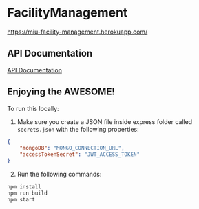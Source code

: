 # FacilityManagement
https://miu-facility-management.herokuapp.com/

## API Documentation
[API Documentation](./express/README.MD)

## Enjoying the AWESOME!

To run this locally:
1. Make sure you create a JSON file inside express folder called `secrets.json` with the following properties:
```json
{
    "mongoDB": "MONGO_CONNECTION_URL",
    "accessTokenSecret": "JWT_ACCESS_TOKEN"
}
```
2. Run the following commands:
```bash
npm install
npm run build
npm start
```